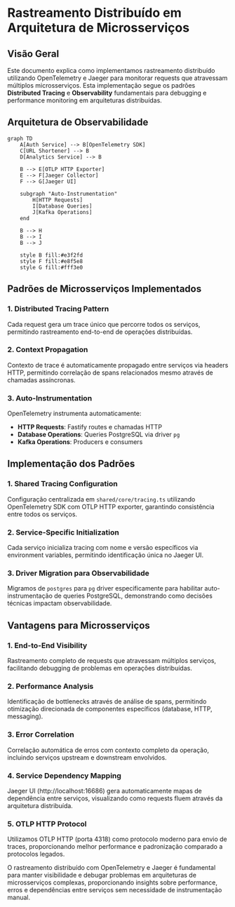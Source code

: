 # Rastreamento Distribuído em Arquitetura de Microsserviços

## Visão Geral

Este documento explica como implementamos rastreamento distribuído utilizando OpenTelemetry e Jaeger para monitorar requests que atravessam múltiplos microsserviços. Esta implementação segue os padrões **Distributed Tracing** e **Observability** fundamentais para debugging e performance monitoring em arquiteturas distribuídas.

## Arquitetura de Observabilidade

```mermaid
graph TD
    A[Auth Service] --> B[OpenTelemetry SDK]
    C[URL Shortener] --> B
    D[Analytics Service] --> B
    
    B --> E[OTLP HTTP Exporter]
    E --> F[Jaeger Collector]
    F --> G[Jaeger UI]
    
    subgraph "Auto-Instrumentation"
        H[HTTP Requests]
        I[Database Queries]
        J[Kafka Operations]
    end
    
    B --> H
    B --> I  
    B --> J
    
    style B fill:#e3f2fd
    style F fill:#e8f5e8
    style G fill:#fff3e0
```

## Padrões de Microsserviços Implementados

### 1. Distributed Tracing Pattern

Cada request gera um trace único que percorre todos os serviços, permitindo rastreamento end-to-end de operações distribuídas.

### 2. Context Propagation

Contexto de trace é automaticamente propagado entre serviços via headers HTTP, permitindo correlação de spans relacionados mesmo através de chamadas assíncronas.

### 3. Auto-Instrumentation

OpenTelemetry instrumenta automaticamente:
- **HTTP Requests**: Fastify routes e chamadas HTTP
- **Database Operations**: Queries PostgreSQL via driver `pg`
- **Kafka Operations**: Producers e consumers

## Implementação dos Padrões

### 1. Shared Tracing Configuration

Configuração centralizada em `shared/core/tracing.ts` utilizando OpenTelemetry SDK com OTLP HTTP exporter, garantindo consistência entre todos os serviços.

### 2. Service-Specific Initialization

Cada serviço inicializa tracing com nome e versão específicos via environment variables, permitindo identificação única no Jaeger UI.

### 3. Driver Migration para Observabilidade

Migramos de `postgres` para `pg` driver especificamente para habilitar auto-instrumentação de queries PostgreSQL, demonstrando como decisões técnicas impactam observabilidade.

## Vantagens para Microsserviços

### 1. End-to-End Visibility

Rastreamento completo de requests que atravessam múltiplos serviços, facilitando debugging de problemas em operações distribuídas.

### 2. Performance Analysis

Identificação de bottlenecks através de análise de spans, permitindo otimização direcionada de componentes específicos (database, HTTP, messaging).

### 3. Error Correlation

Correlação automática de erros com contexto completo da operação, incluindo serviços upstream e downstream envolvidos.

### 4. Service Dependency Mapping

Jaeger UI (http://localhost:16686) gera automaticamente mapas de dependência entre serviços, visualizando como requests fluem através da arquitetura distribuída.

### 5. OTLP HTTP Protocol

Utilizamos OTLP HTTP (porta 4318) como protocolo moderno para envio de traces, proporcionando melhor performance e padronização comparado a protocolos legados.

O rastreamento distribuído com OpenTelemetry e Jaeger é fundamental para manter visibilidade e debugar problemas em arquiteturas de microsserviços complexas, proporcionando insights sobre performance, erros e dependências entre serviços sem necessidade de instrumentação manual.